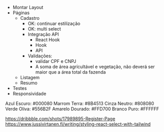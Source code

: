 - Montar Layout
- Páginas
  - Cadastro
    - OK: continuar estilização
    - OK: multi select
    - Integração API
      - React Hook
      - Hook
      - API
    - Validações:
      - validar CPF e CNPJ
      - A soma de área agrícultável e vegetação, não deverá ser maior que a área total da fazenda
  - Listagem
  - Resumo
- Testes
- Responsividade

Azul Escuro: #000080
Marrom Terra: #8B4513
Cinza Neutro: #808080
Verde Oliva: #556B2F
Amarelo Dourado: #FFD700
Branco Puro: #FFFFFF


https://dribbble.com/shots/17989895-Register-Page
https://www.jussivirtanen.fi/writing/styling-react-select-with-tailwind